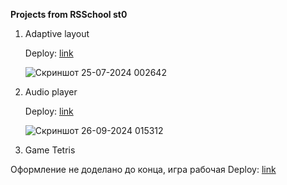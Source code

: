 **Projects from RSSchool st0**
1. Adaptive layout
   
   Deploy: [link](https://annaulazar.github.io/JSFEPRESCHOOL2024Q2/shelter/)
   
   ![Скриншот 25-07-2024 002642](https://github.com/user-attachments/assets/dba0690e-5670-4674-acd6-1803700da56c)

2. Audio player
   
   Deploy: [link](https://annaulazar.github.io/JSFEPRESCHOOL2024Q2/audio-player/)
   
   ![Скриншот 26-09-2024 015312](https://github.com/user-attachments/assets/cfdacd2f-3660-4b8c-ab9f-ee4b173cc5b2)

3. Game Tetris

Оформление не доделано до конца, игра рабочая
    Deploy: [link](https://annaulazar.github.io/JSFEPRESCHOOL2024Q2/random-game/)

   
   
